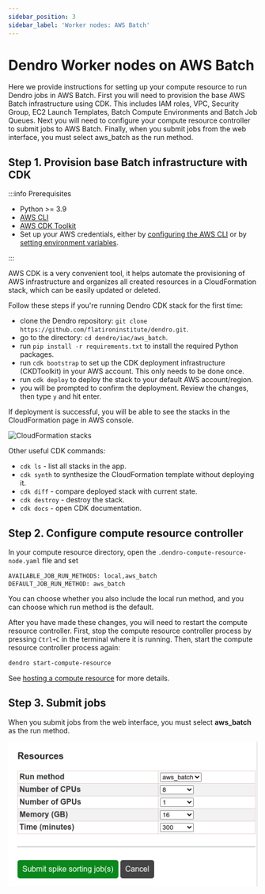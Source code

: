 ```yaml
---
sidebar_position: 3
sidebar_label: 'Worker nodes: AWS Batch'
---
```


# Dendro Worker nodes on AWS Batch

Here we provide instructions for setting up your compute resource to run Dendro jobs in AWS Batch. First you will need to provision the base AWS Batch infrastructure using CDK. This includes IAM roles, VPC, Security Group, EC2 Launch Templates, Batch Compute Environments and Batch Job Queues. Next you will need to configure your compute resource controller to submit jobs to AWS Batch. Finally, when you submit jobs from the web interface, you must select aws_batch as the run method.


## Step 1. Provision base Batch infrastructure with CDK

:::info Prerequisites

- Python >= 3.9
- [AWS CLI](https://docs.aws.amazon.com/cli/latest/userguide/getting-started-install.html)
- [AWS CDK Toolkit](https://docs.aws.amazon.com/cdk/latest/guide/cli.html)
- Set up your AWS credentials, either by [configuring the AWS CLI](https://docs.aws.amazon.com/cli/latest/userguide/cli-configure-quickstart.html) or by [setting environment variables](https://docs.aws.amazon.com/cli/latest/userguide/cli-configure-envvars.html).

:::

AWS CDK is a very convenient tool, it helps automate the provisioning of AWS infrastructure and organizes all created resources in a CloudFormation stack, which can be easily updated or deleted.

Follow these steps if you're running Dendro CDK stack for the first time:
- clone the Dendro repository: `git clone https://github.com/flatironinstitute/dendro.git`.
- go to the directory: `cd dendro/iac/aws_batch`.
- run `pip install -r requirements.txt` to install the required Python packages.
- run `cdk bootstrap` to set up the CDK deployment infrastructure (CKDToolkit) in your AWS account. This only needs to be done once.
- run `cdk deploy` to deploy the stack to your default AWS account/region.
- you will be prompted to confirm the deployment. Review the changes, then type `y` and hit enter.

If deployment is successful, you will be able to see the stacks in the CloudFormation page in AWS console.

![CloudFormation stacks](https://github.com/flatironinstitute/dendro/assets/3679296/87ca6dcd-fe59-4afc-b64f-4fcc24b64f86)

Other useful CDK commands:
- `cdk ls` - list all stacks in the app.
- `cdk synth` to synthesize the CloudFormation template without deploying it.
- `cdk diff` - compare deployed stack with current state.
- `cdk destroy` - destroy the stack.
- `cdk docs` - open CDK documentation.

## Step 2. Configure compute resource controller

In your compute resource directory, open the `.dendro-compute-resource-node.yaml` file and set

```
AVAILABLE_JOB_RUN_METHODS: local,aws_batch
DEFAULT_JOB_RUN_METHOD: aws_batch
```

You can choose whether you also include the local run method, and you can choose which run method is the default.

After you have made these changes, you will need to restart the compute resource controller. First, stop the compute resource controller process by pressing `Ctrl+C` in the terminal where it is running. Then, start the compute resource controller process again:

```bash
dendro start-compute-resource
```

See [hosting a compute resource](./host_compute_resource.md) for more details.

## Step 3. Submit jobs

When you submit jobs from the web interface, you must select **aws_batch** as the run method.

![select aws batch](/img/aws_batch_select.png)